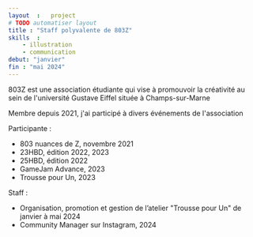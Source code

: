 ```yaml
---
layout  :   project
# TODO automatiser layout
title : "Staff polyvalente de 803Z"
skills  :
    - illustration
    - communication
debut: "janvier"
fin : "mai 2024"
---
```

803Z est une association étudiante qui vise à promouvoir la créativité au sein de l'université Gustave Eiffel située à Champs-sur-Marne

<!-- 
gérée par 
Alaric (2021-2022) 
Wendy GERVAIS (2022-2023) 
Guilhem DUVAL (2023-2024) 
-->

Membre depuis 2021, j'ai participé à divers événements de l'association

Participante :
<!-- TODO mettre des liens aux projets correspondants, dans les attributs ? en mode "à voir aussi" -->
- 803 nuances de Z, novembre 2021
- 23HBD, édition 2022, 2023
- 25HBD, édition 2022
- GameJam Advance, 2023
- Trousse pour Un, 2023

Staff : 
- Organisation, promotion et gestion de l’atelier "Trousse pour Un" de janvier à mai 2024
- Community Manager sur Instagram, 2024


